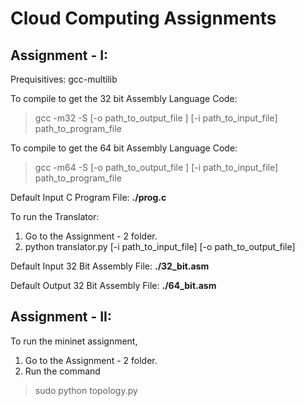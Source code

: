 # Cloud Computing Assignments 

## Assignment - I:

Prequisitives:
gcc-multilib

To compile to get the 32 bit Assembly Language Code:
> gcc -m32 -S [-o path_to_output_file ] [-i path_to_input_file] path_to_program_file

To compile to get the 64 bit Assembly Language Code:
> gcc -m64 -S [-o path_to_output_file ] [-i path_to_input_file] path_to_program_file

Default Input C Program File: **./prog.c**

To run the Translator:
1. Go to the Assignment - 2 folder.
2. python translator.py [-i path_to_input_file] [-o path_to_output_file] 

Default Input 32 Bit Assembly File: **./32_bit.asm**

Default Output 32 Bit Assembly File: **./64_bit.asm**


## Assignment - II:
To run the mininet assignment,
1. Go to the Assignment - 2 folder.
2. Run the command 
> sudo python topology.py